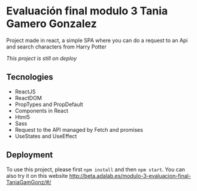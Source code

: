 # Evaluación final modulo 3 Tania Gamero Gonzalez

Project made in react, a simple SPA where you can do a request to an Api and search characters from Harry Potter
  
*This project is still on deploy*

## Tecnologies

- ReactJS
- ReactDOM
- PropTypes and PropDefault
- Components in React
- Html5
- Sass
- Request to the API managed by Fetch and promises
- UseStates and UseEffect

## Deployment

To use this project, please first `npm install` and then `npm start`.
You can also try it on this website http://beta.adalab.es/modulo-3-evaluacion-final-TaniaGamGonz/#/
